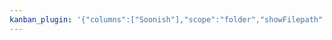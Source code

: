 ```yaml
---
kanban_plugin: '{"columns":["Soonish"],"scope":"folder","showFilepath":true,"consolidateTags":false}'
---
```


